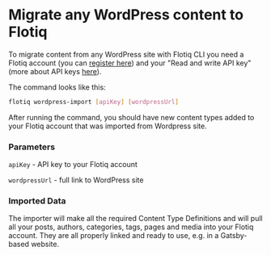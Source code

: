 # Migrate any WordPress content to Flotiq

To migrate content from any WordPress site with Flotiq CLI you need a Flotiq account (you can [register here](http://editor.flotiq.com/register.html)) and your "Read and write API key" (more about API keys [here](../API/index.md)).

The command looks like this:

```bash
flotiq wordpress-import [apiKey] [wordpressUrl]
```

After running the command, you should have new content types added to your Flotiq account that was imported from Wordpress site.

### Parameters

`apiKey` - API key to your Flotiq account

`wordpressUrl` - full link to WordPress site

### Imported Data

The importer will make all the required Content Type Definitions and will pull all your posts, authors, categories, tags, pages and media into your Flotiq account. They are all properly linked and ready to use, e.g. in a Gatsby-based website. 